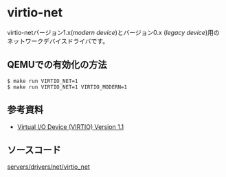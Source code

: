 # virtio-net

virtio-netバージョン1.x(*modern device*)とバージョン0.x (*legacy device*)用の
ネットワークデバイスドライバです。

## QEMUでの有効化の方法

```
$ make run VIRTIO_NET=1
$ make run VIRTIO_NET=1 VIRTIO_MODERN=1
```

## 参考資料

- [Virtual I/O Device (VIRTIO) Version 1.1](http://docs.oasis-open.org/virtio/virtio/v1.1/virtio-v1.1.html)

## ソースコード

[servers/drivers/net/virtio_net](https://github.com/nuta/resea/tree/master/servers/drivers/net/virtio_net)
